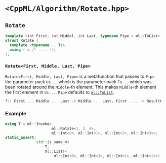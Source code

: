# `<CppML/Algorithm/Rotate.hpp>`

## `Rotate`

```c++
template <int First, int Middel, int Last, typename Pipe = ml::ToList>
struct Rotate {
  template <typename ...Ts>
  using f = /* .... */;
};
```
### `Rotate<First, Middle, Last, Pipe>`

`Rotate<First, Middle, Last, Pipe>` is a metafunction that passes to `Pipe` the parameter pack `Us...` which is the parameter pack `Ts...` which was been rotated around the `Middle`-th element. This makes `Middle`-th element the first element in `Us...`. `Pipe` defaults to [`ml::ToList`](../Functional/ToList.md).

```c++
f:: First ... Middle ... Last -> Middle ... Last, First .... -> ResultOf(Pipe)
```


### Example

```c++
using T = ml::Invoke<
                     ml::Rotate<1, 3, 4>,
                     ml::Int<0>, ml::Int<1>, ml::Int<2>, ml::Int<3>>;
static_assert(
              std::is_same_v<
                  T,
                  ml::ListT<
                      ml::Int<0>, ml::Int<3>, ml::Int<1>, ml::Int<2>>);
```
